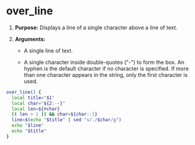 # over_line

1. **Purpose:** Displays a line of a single character above a line of text.

2. **Arguments:**

   - A single line of text.

   - A single character inside double-quotes ("-") to form the box. An hyphen is the default character if no character is specified. If more than one character appears in the string, only the first character is used.

```bash
over_line() {
  local title="$1"
  local char="${2:--}"
  local len=${#char}
  (( len > 1 )) && char=${char::1}
  line=$(echo "$title" | sed "s/./$char/g")
  echo "$line"
  echo "$title"
}
```
